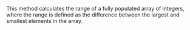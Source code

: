 This method calculates the range of a fully populated array of integers, where the range is defined as the difference between the largest and smallest elements in the array.
